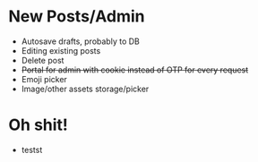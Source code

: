 # New Posts/Admin

- Autosave drafts, probably to DB
- Editing existing posts
- Delete post
- ~~Portal for admin with cookie instead of OTP for every request~~
- Emoji picker
- Image/other assets storage/picker

# Oh shit!

- testst